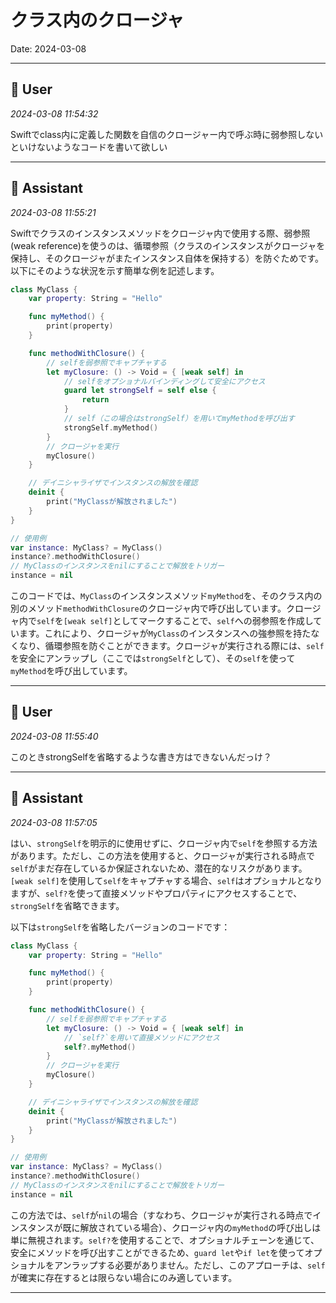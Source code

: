 # クラス内のクロージャ

Date: 2024-03-08

---

## 👤 User
*2024-03-08 11:54:32*

Swiftでclass内に定義した関数を自信のクロージャー内で呼ぶ時に弱参照しないといけないようなコードを書いて欲しい

---

## 🤖 Assistant
*2024-03-08 11:55:21*

Swiftでクラスのインスタンスメソッドをクロージャ内で使用する際、弱参照(weak reference)を使うのは、循環参照（クラスのインスタンスがクロージャを保持し、そのクロージャがまたインスタンス自体を保持する）を防ぐためです。以下にそのような状況を示す簡単な例を記述します。

```swift
class MyClass {
    var property: String = "Hello"

    func myMethod() {
        print(property)
    }

    func methodWithClosure() {
        // selfを弱参照でキャプチャする
        let myClosure: () -> Void = { [weak self] in
            // selfをオプショナルバインディングして安全にアクセス
            guard let strongSelf = self else {
                return
            }
            // self（この場合はstrongSelf）を用いてmyMethodを呼び出す
            strongSelf.myMethod()
        }
        // クロージャを実行
        myClosure()
    }

    // デイニシャライザでインスタンスの解放を確認
    deinit {
        print("MyClassが解放されました")
    }
}

// 使用例
var instance: MyClass? = MyClass()
instance?.methodWithClosure()
// MyClassのインスタンスをnilにすることで解放をトリガー
instance = nil
```

このコードでは、`MyClass`のインスタンスメソッド`myMethod`を、そのクラス内の別のメソッド`methodWithClosure`のクロージャ内で呼び出しています。クロージャ内で`self`を`[weak self]`としてマークすることで、`self`への弱参照を作成しています。これにより、クロージャが`MyClass`のインスタンスへの強参照を持たなくなり、循環参照を防ぐことができます。クロージャが実行される際には、`self`を安全にアンラップし（ここでは`strongSelf`として）、その`self`を使って`myMethod`を呼び出しています。

---

## 👤 User
*2024-03-08 11:55:40*

このときstrongSelfを省略するような書き方はできないんだっけ？

---

## 🤖 Assistant
*2024-03-08 11:57:05*

はい、`strongSelf`を明示的に使用せずに、クロージャ内で`self`を参照する方法があります。ただし、この方法を使用すると、クロージャが実行される時点で`self`がまだ存在しているか保証されないため、潜在的なリスクがあります。`[weak self]`を使用して`self`をキャプチャする場合、`self`はオプショナルとなりますが、`self?`を使って直接メソッドやプロパティにアクセスすることで、`strongSelf`を省略できます。

以下は`strongSelf`を省略したバージョンのコードです：

```swift
class MyClass {
    var property: String = "Hello"

    func myMethod() {
        print(property)
    }

    func methodWithClosure() {
        // selfを弱参照でキャプチャする
        let myClosure: () -> Void = { [weak self] in
            // `self?`を用いて直接メソッドにアクセス
            self?.myMethod()
        }
        // クロージャを実行
        myClosure()
    }

    // デイニシャライザでインスタンスの解放を確認
    deinit {
        print("MyClassが解放されました")
    }
}

// 使用例
var instance: MyClass? = MyClass()
instance?.methodWithClosure()
// MyClassのインスタンスをnilにすることで解放をトリガー
instance = nil
```

この方法では、`self`が`nil`の場合（すなわち、クロージャが実行される時点でインスタンスが既に解放されている場合）、クロージャ内の`myMethod`の呼び出しは単に無視されます。`self?`を使用することで、オプショナルチェーンを通じて、安全にメソッドを呼び出すことができるため、`guard let`や`if let`を使ってオプショナルをアンラップする必要がありません。ただし、このアプローチは、`self`が確実に存在するとは限らない場合にのみ適しています。

---
